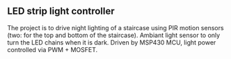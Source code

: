 ## LED strip light controller ##

The project is to drive night lighting of a staircase using PIR
motion sensors (two: for the top and bottom of the staircase).
Ambiant light sensor to only turn the LED chains when it is dark.
Driven by MSP430 MCU, light power controlled via PWM + MOSFET.
